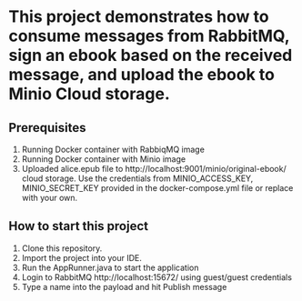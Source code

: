 # This project demonstrates how to consume messages from RabbitMQ, sign an ebook based on the received message, and upload the ebook to Minio Cloud storage.


## **Prerequisites**

1. Running Docker container with RabbiqMQ image
2. Running Docker container with Minio image
3. Uploaded alice.epub file to http://localhost:9001/minio/original-ebook/ cloud storage. Use the credentials from MINIO_ACCESS_KEY, MINIO_SECRET_KEY provided in the docker-compose.yml file or replace with your own.

## **How to start this project**

1. Clone this repository.
2. Import the project into your IDE.
3. Run the AppRunner.java to start the application
4. Login to RabbitMQ http://localhost:15672/ using guest/guest credentials
5. Type a name into the payload and hit Publish message
